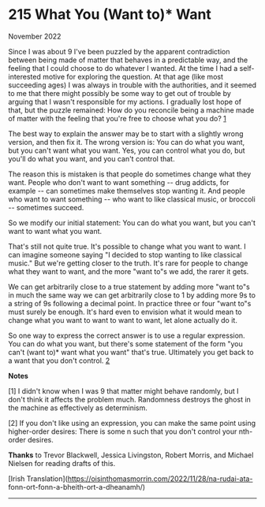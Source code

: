 # 215 What You (Want to)* Want


  
 
  
 November 2022   
  
 Since I was about 9 I've been puzzled by the apparent contradiction between being made of matter that behaves in a predictable way, and the feeling that I could choose to do whatever I wanted. At the time I had a self-interested motive for exploring the question. At that age (like most succeeding ages) I was always in trouble with the authorities, and it seemed to me that there might possibly be some way to get out of trouble by arguing that I wasn't responsible for my actions. I gradually lost hope of that, but the puzzle remained: How do you reconcile being a machine made of matter with the feeling that you're free to choose what you do? [1](#what_you_want_to_want_note1)   
  
 The best way to explain the answer may be to start with a slightly wrong version, and then fix it. The wrong version is: You can do what you want, but you can't want what you want. Yes, you can control what you do, but you'll do what you want, and you can't control that.   
  
 The reason this is mistaken is that people do sometimes change what they want. People who don't want to want something -- drug addicts, for example -- can sometimes make themselves stop wanting it. And people who want to want something -- who want to like classical music, or broccoli -- sometimes succeed.   
  
 So we modify our initial statement: You can do what you want, but you can't want to want what you want.   
  
 That's still not quite true. It's possible to change what you want to want. I can imagine someone saying "I decided to stop wanting to like classical music." But we're getting closer to the truth. It's rare for people to change what they want to want, and the more "want to"s we add, the rarer it gets.   
  
 We can get arbitrarily close to a true statement by adding more "want to"s in much the same way we can get arbitrarily close to 1 by adding more 9s to a string of 9s following a decimal point. In practice three or four "want to"s must surely be enough. It's hard even to envision what it would mean to change what you want to want to want to want, let alone actually do it.   
  
 So one way to express the correct answer is to use a regular expression. You can do what you want, but there's some statement of the form "you can't (want to)* want what you want" that's true. Ultimately you get back to a want that you don't control. [2](#what_you_want_to_want_note2)   
  
 
  
 
  
 
  
 
  
 
  
 
  
 
  
 
  
 
  
 
  
 **Notes**   
  
 <a name=what_you_want_to_want_note1>[1]</a> I didn't know when I was 9 that matter might behave randomly, but I don't think it affects the problem much. Randomness destroys the ghost in the machine as effectively as determinism.   
  
 <a name=what_you_want_to_want_note2>[2]</a> If you don't like using an expression, you can make the same point using higher-order desires: There is some n such that you don't control your nth- order desires.   
  
 
  
 
  
 **Thanks** to Trevor Blackwell, Jessica Livingston, Robert Morris, and Michael Nielsen for reading drafts of this.   
  
 
  
 
  
 
  
 [Irish Translation](https://oisinthomasmorrin.com/2022/11/28/na-rudai-ata- fonn-ort-fonn-a-bheith-ort-a-dheanamh/)   
  
 
  
 
  
 
  
 

 
* * *
 

 

